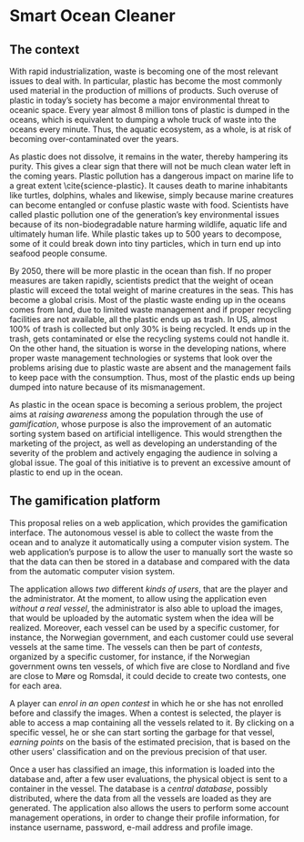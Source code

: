 # Smart Ocean Cleaner

## The context
With rapid industrialization, waste is becoming one of the most relevant issues to deal with. In particular, plastic has become the most commonly used material in the production of millions of products. Such overuse of plastic in today’s society has become a major environmental threat to oceanic space. Every year almost 8 million tons of plastic is dumped in the oceans, which is equivalent to dumping a whole truck of waste into the oceans every minute. Thus, the aquatic ecosystem, as a whole, is at risk of becoming over-contaminated over the years.

As plastic does not dissolve, it remains in the water, thereby hampering its purity. This gives a clear sign that there will not be much clean water left in the coming years. Plastic pollution has a dangerous impact on marine life to a great extent \cite{science-plastic}. It causes death to marine inhabitants like turtles, dolphins, whales and likewise, simply because marine creatures can become entangled or confuse plastic waste with food. Scientists have called plastic pollution one of the generation’s key environmental issues because of its non-biodegradable nature harming wildlife, aquatic life and ultimately human life. While plastic takes up to 500 years to decompose, some of it could break down into tiny particles, which in turn end up into seafood people consume. 

By 2050, there will be more plastic in the ocean than fish. If no proper measures are taken rapidly, scientists predict that the weight of ocean plastic will exceed the total weight of marine creatures in the seas. This has become a global crisis. Most of the plastic waste ending up in the oceans comes from land, due to limited waste management and if proper recycling facilities are not available, all the plastic ends up as trash. In US, almost 100% of trash is collected but only 30% is being recycled. It ends up in the trash, gets contaminated or else the recycling systems could not handle it. On the other hand, the situation is worse in the developing nations, where proper waste management technologies or systems that look over the problems arising due to plastic waste are absent and the management fails to keep pace with the consumption. Thus, most of the plastic ends up being dumped into nature because of its mismanagement.

As plastic in the ocean space is becoming a serious problem, the project aims at *raising awareness* among the population through the use of *gamification*, whose purpose is also the improvement of an automatic sorting system based on artificial intelligence. This would strengthen the marketing of the project, as well as developing an understanding of the severity of the problem and actively engaging the audience in solving a global issue. The goal of this initiative is to prevent an excessive amount of plastic to end up in the ocean.

## The gamification platform

This proposal relies on a web application, which provides the gamification interface. The autonomous vessel is able to collect the waste from the ocean and to analyze it automatically using a computer vision system. 
The web application’s purpose is to allow the user to manually sort the waste so that the data can then be stored in a database and compared with the data from the automatic computer vision system. 

The application allows *two* different *kinds of users*, that are the player and the administrator. At the moment, to allow using the application even *without a real vessel*, the administrator is also able to upload the images, that would be uploaded by the automatic system when the idea will be realized. Moreover, each vessel can be used by a specific customer, for instance, the Norwegian government, and each customer could use several vessels at the same time. The vessels can then be part of *contests*, organized by a specific customer, for instance, if the Norwegian government owns ten vessels, of which five are close to Nordland and five are close to Møre og Romsdal, it could decide to create two contests, one for each area.

A player can *enrol in an open contest* in which he or she has not enrolled before and classify the images. When a contest is selected, the player is able to access a map containing all the vessels related to it. By clicking on a specific vessel, he or she can start sorting the garbage for that vessel, *earning points* on the basis of the estimated precision, that is based on the other users' classification and on the previous precision of that user.

Once a user has classified an image, this information is loaded into the database and, after a few user evaluations, the physical object is sent to a container in the vessel. The database is a *central database*, possibly distributed, where the data from all the vessels are loaded as they are generated. The application also allows the users to perform some account management operations, in order to change their profile information, for instance username, password, e-mail address and profile image.
